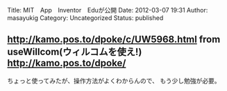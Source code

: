 Title: MIT　App　Inventor　Eduが公開
Date: 2012-03-07 19:31
Author: masayukig
Category: Uncategorized
Status: published

<http://kamo.pos.to/dpoke/c/UW5968.html>
from useWillcom(ウィルコムを使え!) <http://kamo.pos.to/dpoke/>
---
ちょっと使ってみたが、操作方法がよくわからんので、
もう少し勉強が必要。
